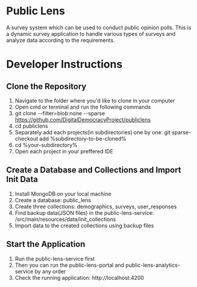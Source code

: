 # Public Lens
A survey system which can be used to conduct public opinion polls. This is a dynamic survey application to handle various types of surveys and analyze data according to the requirements.

# Developer Instructions
## Clone the Repository

1. Navigate to the folder where you'd like to clone in your computer
2. Open cmd or terminal and run the following commands
3. git clone --filter=blob:none --sparse https://github.com/DigitalDemocracyProject/publiclens 
4. cd publiclens
5. Separately add each projects(in subdirectories) one by one: git sparse-checkout add %subdirectory-to-be-cloned%
6. cd %your-subdirectory%
7. Open each project in your preffered IDE

## Create a Database and Collections and Import Init Data
1. Install MongoDB on your local machine
2. Create a database: public_lens
3. Create three collections: demographics, surveys, user_responses
4. Find backup data(JSON files) in the public-lens-service: /src/main/resources/data/init_collections
5. Import data to the created collections using backup files

## Start the Application
1. Run the public-lens-service first
2. Then you can run the public-lens-portal and public-lens-analytics-service by any order
3. Check the running application: http://localhost:4200
